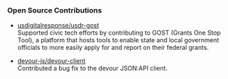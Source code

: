 ### Open Source Contributions

- [usdigitalresponse/usdr-gost](https://github.com/usdigitalresponse/usdr-gost)  
  Supported civic tech efforts by contributing to GOST (Grants One Stop Tool), a platform that hosts tools to enable state and local government officials to more easily apply for and report on their federal grants.

- [devour-js/devour-client](https://github.com/devour-js/devour-client)  
  Contributed a bug fix to the devour JSON:API client.


